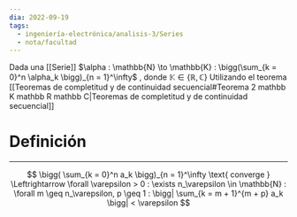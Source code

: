 ```yaml
---
dia: 2022-09-19
tags:
  - ingeniería-electrónica/analisis-3/Series
  - nota/facultad
---
```

Dada una [[Serie]] $\alpha : \mathbb{N} \to \mathbb{K} : \bigg(\sum_{k = 0}^n \alpha_k \bigg)_{n = 1}^\infty$ , donde $\mathbb{K} \in \{ \mathbb{R}, \mathbb{C} \}$
Utilizando el teorema [[Teoremas de completitud y de continuidad secuencial#Teorema 2 mathbb K mathbb R mathbb C|Teoremas de completitud y de continuidad secuencial]]

# Definición
---
$$ \bigg( \sum_{k = 0}^n a_k \bigg)_{n = 1}^\infty \text{ converge } \Leftrightarrow \forall \varepsilon > 0 : \exists n_\varepsilon \in \mathbb{N} : \forall m \geq n_\varepsilon, p \geq 1 : \bigg| \sum_{k = m + 1}^{m + p} a_k \bigg| < \varepsilon $$

